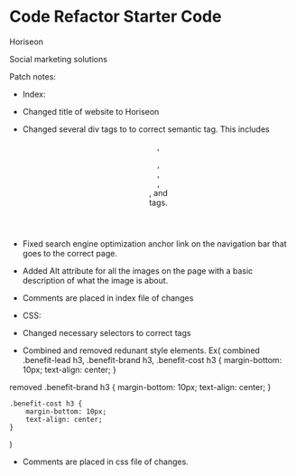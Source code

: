 # Code Refactor Starter Code

Horiseon

Social marketing solutions

Patch notes:

* Index:
- Changed title of website to Horiseon

- Changed several div tags to to correct semantic tag. This includes <Header>, <Figure>, <Nav>, <Section>, <Aside>, and <Footer> tags.

- Fixed search engine optimization anchor link on the navigation bar that goes to the correct page.

- Added Alt attribute for all the images on the page with a basic description of what the image is about.

- Comments are placed in index file of changes

* CSS:

- Changed necessary selectors to correct tags

- Combined and removed redunant style elements. 
Ex(
combined
    .benefit-lead h3, .benefit-brand h3, .benefit-cost h3 {
        margin-bottom: 10px;
        text-align: center;
    }

removed
    .benefit-brand h3 {
        margin-bottom: 10px;
        text-align: center;
    }

    .benefit-cost h3 {
        margin-bottom: 10px;
        text-align: center;
    }
)

- Comments are placed in css file of changes.